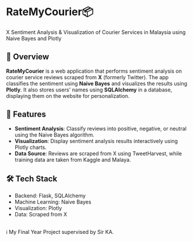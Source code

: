 # RateMyCourier📦
X Sentiment Analysis & Visualization of Courier Services in Malaysia using Naive Bayes and Plotly

## 📝 Overview
**RateMyCourier** is a web application that performs sentiment analysis on courier service reviews scraped from **X** (formerly Twitter). The app classifies the sentiment using **Naive Bayes** and visualizes the results using **Plotly**. It also stores users' names using **SQLAlchemy** in a database, displaying them on the website for personalization.

## 🚀 Features
- **Sentiment Analysis**: Classify reviews into positive, negative, or neutral using the Naive Bayes algorithm.
- **Visualization**: Display sentiment analysis results interactively using Plotly charts.
- **Data Source**: Reviews are scraped from X using TweetHarvest, while training data are taken from Kaggle and Malaya.

## 🛠️ Tech Stack
- Backend: Flask, SQLAlchemy
- Machine Learning: Naive Bayes
- Visualization: Plotly
- Data: Scraped from X

##
ℹ️ My Final Year Project supervised by Sir KA.
